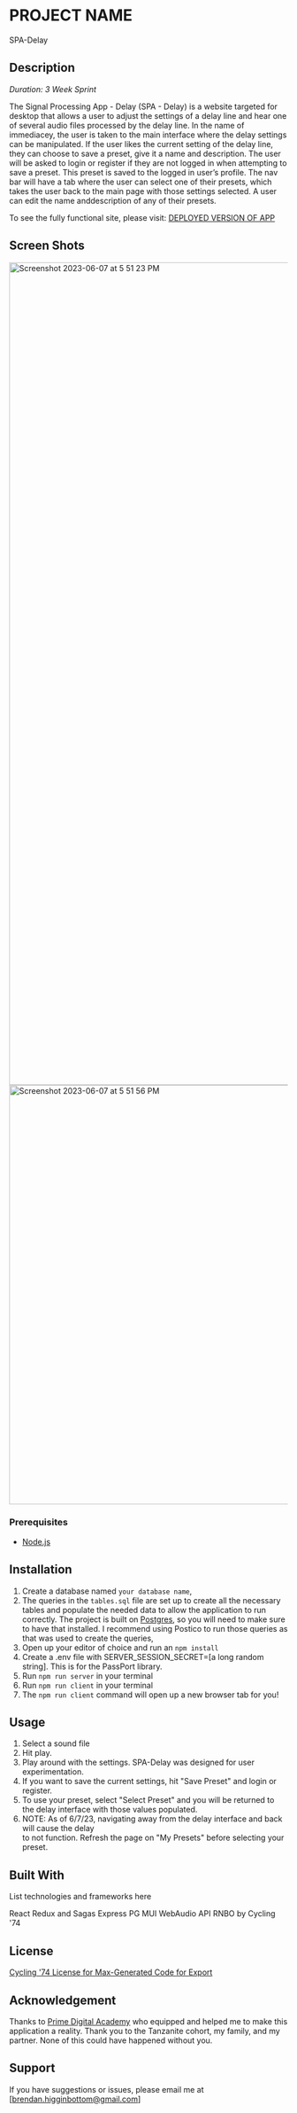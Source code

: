 
# PROJECT NAME
SPA-Delay

## Description

_Duration: 3 Week Sprint_

The Signal Processing App - Delay (SPA - Delay) is a website targeted for desktop that allows a user to adjust the settings of a delay line and hear one of several audio files processed by the delay line. In the name of immediacey, the user is taken to the main interface where the delay settings can be manipulated. If the user likes the current setting of the delay line, they can choose to save a preset, give it a name and description. The user will be asked to login or register if they are not logged in when attempting to save a preset. This preset is saved to the logged in user’s profile. The nav bar will have a tab where the user can select one of their presets, which takes the user back to the main page with those settings selected. A user can edit the name anddescription of any of their presets. 

To see the fully functional site, please visit: [DEPLOYED VERSION OF APP](www.heroku.com)

## Screen Shots
<img width="1485" alt="Screenshot 2023-06-07 at 5 51 23 PM" src="https://github.com/brendanhigginbottom/SPA-Delay/assets/111456731/b0da0bb2-4ae9-4911-aa34-84d909faf440">

<img width="757" alt="Screenshot 2023-06-07 at 5 51 56 PM" src="https://github.com/brendanhigginbottom/SPA-Delay/assets/111456731/f1c6a8a3-0ffd-417e-824a-6a26cdcc044c">

### Prerequisites

- [Node.js](https://nodejs.org/en/)

## Installation

1. Create a database named `your database name`,
2. The queries in the `tables.sql` file are set up to create all the necessary tables and populate the needed data to allow the application to run correctly. The project is built on [Postgres](https://www.postgresql.org/download/), so you will need to make sure to have that installed. I recommend using Postico to run those queries as that was used to create the queries, 
3. Open up your editor of choice and run an `npm install`
4. Create a .env file with SERVER_SESSION_SECRET=[a long random string]. This is for the PassPort library. 
5. Run `npm run server` in your terminal
6. Run `npm run client` in your terminal
7. The `npm run client` command will open up a new browser tab for you!

## Usage

1. Select a sound file
2. Hit play.
3. Play around with the settings. SPA-Delay was designed for user experimentation.
4. If you want to save the current settings, hit "Save Preset" and login or register.
5. To use your preset, select "Select Preset" and you will be returned to the delay interface
   with those values populated.
6. NOTE: As of 6/7/23, navigating away from the delay interface and back will cause the delay   
   to not function. Refresh the page on "My Presets" before selecting your preset.

## Built With

List technologies and frameworks here

React
Redux and Sagas
Express
PG 
MUI
WebAudio API
RNBO by Cycling '74

## License

[Cycling '74 License for Max-Generated Code for Export](https://support.cycling74.com/hc/en-us/articles/10730031661587-Cycling-74-License-for-Max-Generated-Code-for-Export)

## Acknowledgement
Thanks to [Prime Digital Academy](www.primeacademy.io) who equipped and helped me to make this application a reality. Thank you to the Tanzanite cohort, my family, and my partner. None of this could have happened without you. 

## Support
If you have suggestions or issues, please email me at [brendan.higginbottom@gmail.com]
